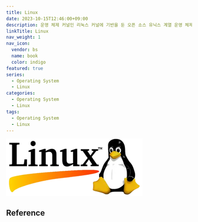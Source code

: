 ```yaml
---
title: Linux
date: 2023-10-15T12:46:00+09:00
description: 운영 체제 커널인 리눅스 커널에 기반을 둔 오픈 소스 유닉스 계열 운영 체제 계열
linkTitle: Linux
nav_weight: 1
nav_icon:
  vendor: bs
  name: book
  color: indigo
featured: true
series:
  - Operating System
  - Linux
categories:
  - Operating System
  - Linux
tags:
  - Operating System
  - Linux
---
```


![Linux](linux.webp#center)

## Reference
